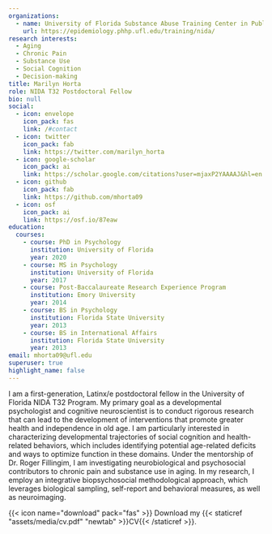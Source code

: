 ```yaml
---
organizations:
  - name: University of Florida Substance Abuse Training Center in Public Health
    url: https://epidemiology.phhp.ufl.edu/training/nida/
research interests:
  - Aging
  - Chronic Pain
  - Substance Use
  - Social Cognition
  - Decision-making
title: Marilyn Horta
role: NIDA T32 Postdoctoral Fellow
bio: null
social:
  - icon: envelope
    icon_pack: fas
    link: /#contact
  - icon: twitter
    icon_pack: fab
    link: https://twitter.com/marilyn_horta
  - icon: google-scholar
    icon_pack: ai
    link: https://scholar.google.com/citations?user=mjaxP2YAAAAJ&hl=en
  - icon: github
    icon_pack: fab
    link: https://github.com/mhorta09
  - icon: osf
    icon_pack: ai
    link: https://osf.io/87eaw
education:
  courses:
    - course: PhD in Psychology
      institution: University of Florida
      year: 2020
    - course: MS in Psychology
      institution: University of Florida
      year: 2017
    - course: Post-Baccalaureate Research Experience Program
      institution: Emory University
      year: 2014
    - course: BS in Psychology
      institution: Florida State University
      year: 2013
    - course: BS in International Affairs
      institution: Florida State University
      year: 2013
email: mhorta09@ufl.edu
superuser: true
highlight_name: false
---
```

I am a first-generation, Latinx/e postdoctoral fellow in the University of Florida NIDA T32 Program. My primary goal as a developmental psychologist and cognitive neuroscientist is to conduct rigorous research that can lead to the development of interventions that promote greater health and independence in old age. I am particularly interested in characterizing developmental trajectories of social cognition and health-related behaviors, which includes identifying potential age-related deficits and ways to optimize function in these domains. Under the mentorship of Dr. Roger Fillingim, I am investigating neurobiological and psychosocial contributors to chronic pain and substance use in aging. In my research, I employ an integrative biopsychosocial methodological approach, which leverages biological sampling, self-report and behavioral measures, as well as neuroimaging.

{{< icon name="download" pack="fas" >}} Download my {{< staticref "assets/media/cv.pdf" "newtab" >}}CV{{< /staticref >}}.